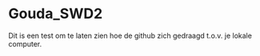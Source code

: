 # Gouda_SWD2

Dit is een test om te laten zien hoe de github zich gedraagd t.o.v. je lokale computer.